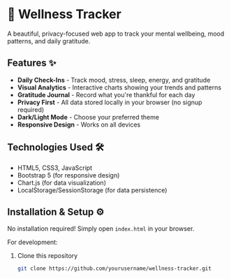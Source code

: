 # 🌱 Wellness Tracker

A beautiful, privacy-focused web app to track your mental wellbeing, mood patterns, and daily gratitude.

## Features ✨

- **Daily Check-Ins** - Track mood, stress, sleep, energy, and gratitude
- **Visual Analytics** - Interactive charts showing your trends and patterns
- **Gratitude Journal** - Record what you're thankful for each day
- **Privacy First** - All data stored locally in your browser (no signup required)
- **Dark/Light Mode** - Choose your preferred theme
- **Responsive Design** - Works on all devices

## Technologies Used 🛠️

- HTML5, CSS3, JavaScript
- Bootstrap 5 (for responsive design)
- Chart.js (for data visualization)
- LocalStorage/SessionStorage (for data persistence)

## Installation & Setup ⚙️

No installation required! Simply open `index.html` in your browser.

For development:
1. Clone this repository
   ```bash
   git clone https://github.com/yourusername/wellness-tracker.git
